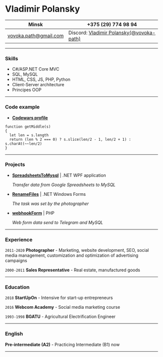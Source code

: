 # __Vladimir Polansky__

| Minsk | +375 (29) 774 98 94 | 
|---------------|--------------|
| vovoka.path@gmail.com | Discord: [Vladimir Polansky(@vovoka-path)](http://www.example.com) |

-----
### **Skills**
* C#/ASP.NET Core MVC
* SQL, MySQL
* HTML, CSS, JS, PHP, Python
* Client-Server architecture
* Principes OOP

-----
### **Code example**

- [**Codewars profile**](https://www.codewars.com/users/vovoka)

```
function getMiddle(s)
{
  let len = s.length
  return (len % 2 === 0) ? s.slice(len/2 - 1, len/2 + 1) : s.charAt(~~len/2)
}
```

-----
### **Projects**

* [**SpreadsheetsToMysql**](https://github.com/vovoka-path/SpreadsheetsToMysql) | .NET WPF application

    *Transfer data from Google Spreadsheets to MySQL*
* [**RenameFiles**](https://github.com/vovoka-path/RenameFiles) | .NET Windows Forms

    *The task was set by the photographer*
* [**webhookForm**](https://github.com/vovoka-path/webhookForm) | PHP

    *Web form data send to Telegram and MySQL*

-----
### **Experience**

`2011-2020` **Photographer**
     - Marketing, website development, SEO, social media management, customization and optimization of advertising campaigns

`2000-2011` **Sales Representative** - Real estate, manufactured goods

-----
### **Education**

`2018` **StartUpOn** - Intensive for start-up entrepreneurs

`2016` **Webcom Academy** - Social media marketing course

`1993-1998` **BGATU** - Agricultural Electrification Engineer

-----
### **English**

**Pre-intermediate (A2)** - Practicing Intermediate (B1) now

-----